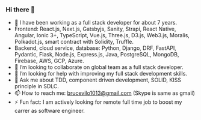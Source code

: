 ### Hi there 👋

- 🔭 I have been working as a full stack developer for about 7 years.
- Frontend: React.js, Next.js, Gatsbyjs, Sanity, Strapi, React Native, Angular, Ionic 3+, TypeScript, Vue.js, Three.js, D3.js, Web3.js, Moralis, Polkadot.js, smart contract with Solidity, Truffle.
- Backend, cloud service, database: Python, Django, DRF, FastAPI, Pydantic, Flask, Node.js, Express.js, Java, PostgreSQL, MongoDB, Firebase, AWS, GCP, Azure.
- 👯 I’m looking to collaborate on global team as a full stack developer.
- 🤔 I’m looking for help with improving my full stack development skills.
- 💬 Ask me about TDD, component driven development, SOLID, KISS principle in SDLC.
- 📫 How to reach me: brucevilo1013@gmail.com (Skype is same as gmail)
- ⚡ Fun fact: I am actively looking for remote full time job to boost my carrer as software engineer.
